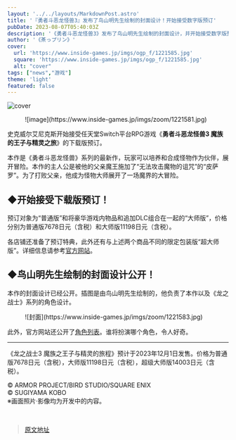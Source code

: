 ```yaml
---
layout: '../../layouts/MarkdownPost.astro'
title: '『勇者斗恶龙怪兽3』发布了鸟山明先生绘制的封面设计！开始接受数字版预订'
pubDate: 2023-08-07T05:40:03Z
description: '《勇者斗恶龙怪兽3》发布了鸟山明先生绘制的封面设计，并开始接受数字版预订。'
author: '《茶っプリン》'
cover:
  url: 'https://www.inside-games.jp/imgs/ogp_f/1221585.jpg'
  square: 'https://www.inside-games.jp/imgs/ogp_f/1221585.jpg'
  alt: "cover"
tags: ["news","游戏"]
theme: 'light'
featured: false
---
```


![cover](https://www.inside-games.jp/imgs/ogp_f/1221585.jpg)

<figure class="ctms-editor-image">![image](https://www.inside-games.jp/imgs/zoom/1221581.jpg)</figure>
<p>史克威尔艾尼克斯开始接受任天堂Switch平台RPG游戏《<b>勇者斗恶龙怪兽3 魔族的王子与精灵之旅</b>》的下载版预订。</p>
<p>本作是《勇者斗恶龙怪兽》系列的最新作，玩家可以培养和合成怪物作为伙伴，展开冒险。本作的主人公是被他的父亲魔王施加了“无法攻击魔物的诅咒”的“皮萨罗”。为了打败父亲，他成为怪物大师展开了一场魔界的大冒险。</p>
<h2>◆开始接受下载版预订！</h2>
<p>预订对象为“普通版”和将豪华游戏内物品和追加DLC组合在一起的“大师版”，价格分别为普通版7678日元（含税）和大师版11198日元（含税）。</p>
<p>各店铺还准备了预订特典，此外还有与上述两个商品不同的限定包装版“超大师版”。详细信息请参考<a target="_blank" rel="noopener noreferrer nofollow" href="https://www.dragonquest.jp/monsters3/">官方网站</a>。</p>
<h2>◆鸟山明先生绘制的封面设计公开！</h2><p>本作的封面设计已经公开。插图是由鸟山明先生绘制的，他负责了本作以及《龙之战士》系列的角色设计。</p><figure class="ctms-editor-image">![封面](https://www.inside-games.jp/imgs/zoom/1221583.jpg)</figure><p>此外，官方网站还公开了<a target="_blank" rel="noopener noreferrer nofollow" href="https://www.dragonquest.jp/monsters3/characters/cast.html">角色列表</a>。谁将扮演哪个角色，令人好奇。</p><hr><p>《龙之战士3 魔族之王子与精灵的旅程》预计于2023年12月1日发售。价格为普通版7678日元（含税），大师版11198日元（含税），超级大师版14003日元（含税）。</p><p class="text-right"><span class="font-small">© ARMOR PROJECT/BIRD STUDIO/SQUARE ENIX<br>© SUGIYAMA KOBO<br>※画面照片·影像均为开发中的内容。</span></p><br><script type="text/javascript">;Array.prototype.forEach.call(document.querySelectorAll("div.af_list a"), function (el) { if (el.getAttribute("data-shopping-click") === "") { return; } el.setAttribute("data-shopping-click", ""); el.addEventListener("click", function (e) { let matches = /\/\/www\.amazon\.co\.jp\/gp\/product\/([^/]+)\//.exec(e.target.href); if (matches) { cX.callQueue.push(["sendEvent", "shopping_click", { amazon: matches[1] }]); return; } matches = /\/\/hb\.afl\.rakuten\.co\.jp\/.+\/\? pc=([^&]+)/.exec(e.target.href); if (matches) { matches = /\/mall\/([^/]+)/.exec(decodeURIComponent(matches[1])); if (matches) { cX.callQueue.push(["sendEvent", "shopping_click", { rakuten: matches[1] }]); } } });});</script>

>[原文地址](https://www.inside-games.jp/article/2023/08/07/147683.html)  